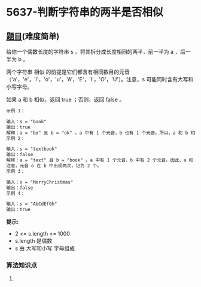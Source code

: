 # 5637-判断字符串的两半是否相似

## [题目](https://leetcode-cn.com/problems/determine-if-string-halves-are-alike/)(难度简单)

给你一个偶数长度的字符串 s 。将其拆分成长度相同的两半，前一半为 a ，后一半为 b 。

两个字符串 相似 的前提是它们都含有相同数目的元音（'a'，'e'，'i'，'o'，'u'，'A'，'E'，'I'，'O'，'U'）。注意，s 可能同时含有大写和小写字母。

如果 a 和 b 相似，返回 true ；否则，返回 false 。

~~~markdown
示例 1：

输入：s = "book"
输出：true
解释：a = "bo" 且 b = "ok" 。a 中有 1 个元音，b 也有 1 个元音。所以，a 和 b 相似。
示例 2：

输入：s = "textbook"
输出：false
解释：a = "text" 且 b = "book" 。a 中有 1 个元音，b 中有 2 个元音。因此，a 和 b 不相似。
注意，元音 o 在 b 中出现两次，记为 2 个。
示例 3：

输入：s = "MerryChristmas"
输出：false
示例 4：

输入：s = "AbCdEfGh"
输出：true
~~~

**提示:**
- 2 <= s.length <= 1000
- s.length 是偶数
- s 由 大写和小写 字母组成

### 算法知识点
1.